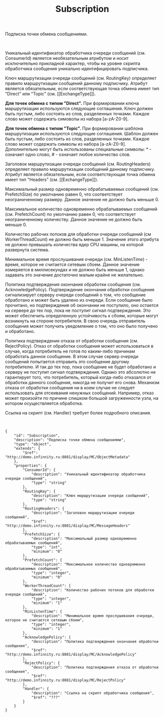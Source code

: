﻿---
layout: default
title: Subscription
position: 
categories: 
tags: 
---

Подписка точки обмена сообщениями.

 

Уникальный идентификатор обработчика очереди сообщений (см. ConsumerId) является необязательным атрибутом и носит исключительно прикладной характер, чтобы на уровне скрипта обработчика сообщения уникально идентифицировать подписчика.

Ключ маршрутизации очереди сообщений (см. RoutingKey) определяет правило маршрутизации сообщений данному подписчику. Атрибут является обязательным, если соответствующая точка обмена имеет тип "Direct" или "Topic" (см. [[ExchangeType]]).

**Для точек обмена с типом "Direct".** При формировании ключа маршрутизации используются следующие соглашения. Ключ должен быть пустым, либо состоять из слов, разделенных точками. Каждое слово может содержать симоволы из набора [a-zA-Z0-9].

**Для точек обмена с типом "Topic".** При формировании шаблона маршрутизации используются следующие соглашения. Шаблон должен быть пустым, либо состоять из слов, разделенных точками. Каждое слово может содержать символы из набора [a-zA-Z0-9]. Дополнительно могут быть использованы специальные символы: * - означает одно слово, # - означает любое количество слов.

Заголовок маршрутизации очереди сообщений (см. RoutingHeaders) определяет правило маршрутизации сообщений данному подписчику. Атрибут является обязательным, если соответствующая точка обмена имеет тип "Headers" (см. [[ExchangeType]]).

Максимальный размер одновременно обрабатываемых сообщений (см. PrefetchSize) по умолчанию равен 0, что соответствует неограниченному размеру. Данное значение не должно быть меньше 0.

Максимальное количество одновременно обрабатываемых сообщений (см. PrefetchCount) по умолчанию равен 0, что соответствует неограниченному количеству. Данное значение не должно быть меньше 0.

Количество рабочих потоков для обработки очереди сообщений (см WorkerThreadCount) не должно быть меньше 1. Значение этого атрибута не должно превышать количества ядер CPU машины, на которой развернута система.

Минимальное время прослушивания очереди (см. MinListenTime) - время, которое не считается сетевым сбоем. Данное значение измеряется в миллисекундах и не должно быть меньше 1, однако задавать это значение достаточно малым крайне не желательно.

Политика подтверждения окончания обработки сообщения (см. AcknowledgePolicy). Подтверждение окончания обработки сообщения сигнализирует серверу очереди сообщений о том, что сообщение обработано и может быть удалено из очереди. Если сообщение было прочитано, но подтверждения об окончании не поступило, оно остается на сервере до тех пор, пока не поступит сигнал подтверждения. Это может обеспечить определенную устойчивость к сбоям, которые могут возникнуть на стороне потребителя. В свою очередь отправитель сообщения может получить уведомление о том, что оно было получено и обработано.

Политика подтверждения отказа от обработки сообщения (см. RejectPolicy). Отказ от обработки сообщения может использоваться в случае, когда потребитель не готов по каким-либо причинам обработать данное сообщение. В этом случае сервер очереди сообщений попытается отправить это сообщение другому потребителю. И так до тех пор, пока сообщение не будет обработано и серверу не поступит сигнал подтверждения. Однако это абсолютно не гарантирует того, что потребитель, который когда-либо отказался от обработки данного сообщения, никогда не получит его снова. Механизм отказа от обработки сообщения ни в коем случае не следует использовать для отсеивания ненужных сообщений. Например, отказ может произойти по причине слишком большой загруженности узла, на котором осуществляется обработка.

Ссылка на скрипт (см. Handler) требует более подробного описания.

   

```
{
	"id": "Subscription",
	"description": "Подписка точки обмена сообщениями",
	"type": "object",
	"extends": {
		"$ref": "http://demo.infinnity.ru:8081/display/MC/ObjectMetadata"
	},
	"properties": {
		"ConsumerId": {
			"description": "Уникальный идентификатор обработчика очереди сообщений",
			"type": "string"
		},
		"RoutingKey": {
			"description": "Ключ маршрутизации очереди сообщений",
			"type": "string"
		},
		"RoutingHeaders": {
			"description": "Заголовок маршрутизации очереди сообщений",
			"$ref": "http://demo.infinnity.ru:8081/display/MC/MessageHeaders"
		},
		"PrefetchSize": {
			"description": "Максимальный размер одновременно обрабатываемых сообщений",
			"type": "int",
			"minimum": "0"
		},
		"PrefetchCount": {
			"description": "Максимальное количество одновременно обрабатываемых сообщений",
			"type": "integer",
			"minimum": "0"
		},
		"WorkerThreadCount": {
			"description": "Количество рабочих потоков для обработки очереди сообщений",
			"type": "integer",
			"minimum": "1"
		},
		"MinListenTime": {
			"description": "Минимальное время прослушивания очереди, которое не считается сетевым сбоем",
			"type": "integer",
			"minimum": "1"
		},
		"AcknowledgePolicy": {
			"description": "Политика подтверждения окончания обработки сообщения",
			"$ref": "http://demo.infinnity.ru:8081/display/MC/AcknowledgePolicy"
		},
		"RejectPolicy": {
			"description": "Политика подтверждения отказа от обработки сообщения",
			"$ref": "http://demo.infinnity.ru:8081/display/MC/RejectPolicy"
		},
		"Handler": {
			"description": "Ссылка на скрипт обработчика сообщения",
			"$ref": "???"
		}
	}
}
```

 

 

